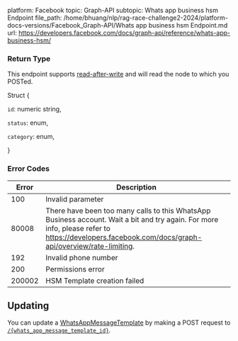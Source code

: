 platform: Facebook
topic: Graph-API
subtopic: Whats app business hsm Endpoint
file_path: /home/bhuang/nlp/rag-race-challenge2-2024/platform-docs-versions/Facebook_Graph-API/Whats app business hsm Endpoint.md
url: https://developers.facebook.com/docs/graph-api/reference/whats-app-business-hsm/

### Return Type

This endpoint supports [read-after-write](https://developers.facebook.com/docs/graph-api/advanced/#read-after-write) and will read the node to which you POSTed.

Struct {

`id`: numeric string,

`status`: enum,

`category`: enum,

}

### Error Codes

| Error | Description |
| --- | --- |
| 100 | Invalid parameter |
| 80008 | There have been too many calls to this WhatsApp Business account. Wait a bit and try again. For more info, please refer to https://developers.facebook.com/docs/graph-api/overview/rate-limiting. |
| 192 | Invalid phone number |
| 200 | Permissions error |
| 200002 | HSM Template creation failed |

## Updating

You can update a [WhatsAppMessageTemplate](https://developers.facebook.com/docs/graph-api/reference/whats-app-business-hsm/) by making a POST request to [`/{whats_app_message_template_id}`](https://developers.facebook.com/docs/graph-api/reference/whats-app-business-hsm/).